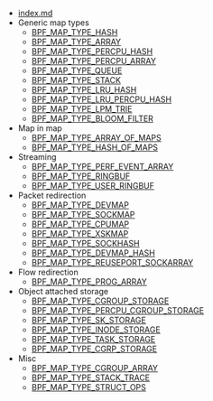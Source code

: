 * [index.md](index.md)
* Generic map types
  * [BPF_MAP_TYPE_HASH](BPF_MAP_TYPE_HASH.md)
  * [BPF_MAP_TYPE_ARRAY](BPF_MAP_TYPE_ARRAY.md)
  * [BPF_MAP_TYPE_PERCPU_HASH](BPF_MAP_TYPE_PERCPU_HASH.md)
  * [BPF_MAP_TYPE_PERCPU_ARRAY](BPF_MAP_TYPE_PERCPU_ARRAY.md)
  * [BPF_MAP_TYPE_QUEUE](BPF_MAP_TYPE_QUEUE.md)
  * [BPF_MAP_TYPE_STACK](BPF_MAP_TYPE_STACK.md)
  * [BPF_MAP_TYPE_LRU_HASH](BPF_MAP_TYPE_LRU_HASH.md)
  * [BPF_MAP_TYPE_LRU_PERCPU_HASH](BPF_MAP_TYPE_LRU_PERCPU_HASH.md)
  * [BPF_MAP_TYPE_LPM_TRIE](BPF_MAP_TYPE_LPM_TRIE.md)
  * [BPF_MAP_TYPE_BLOOM_FILTER](BPF_MAP_TYPE_BLOOM_FILTER.md)
* Map in map
  * [BPF_MAP_TYPE_ARRAY_OF_MAPS](BPF_MAP_TYPE_ARRAY_OF_MAPS.md)
  * [BPF_MAP_TYPE_HASH_OF_MAPS](BPF_MAP_TYPE_HASH_OF_MAPS.md)
* Streaming
  * [BPF_MAP_TYPE_PERF_EVENT_ARRAY](BPF_MAP_TYPE_PERF_EVENT_ARRAY.md)
  * [BPF_MAP_TYPE_RINGBUF](BPF_MAP_TYPE_RINGBUF.md)
  * [BPF_MAP_TYPE_USER_RINGBUF](BPF_MAP_TYPE_USER_RINGBUF.md)
* Packet redirection
  * [BPF_MAP_TYPE_DEVMAP](BPF_MAP_TYPE_DEVMAP.md)
  * [BPF_MAP_TYPE_SOCKMAP](BPF_MAP_TYPE_SOCKMAP.md)
  * [BPF_MAP_TYPE_CPUMAP](BPF_MAP_TYPE_CPUMAP.md)
  * [BPF_MAP_TYPE_XSKMAP](BPF_MAP_TYPE_XSKMAP.md)
  * [BPF_MAP_TYPE_SOCKHASH](BPF_MAP_TYPE_SOCKHASH.md)
  * [BPF_MAP_TYPE_DEVMAP_HASH](BPF_MAP_TYPE_DEVMAP_HASH.md)
  * [BPF_MAP_TYPE_REUSEPORT_SOCKARRAY](BPF_MAP_TYPE_REUSEPORT_SOCKARRAY.md)
* Flow redirection
  * [BPF_MAP_TYPE_PROG_ARRAY](BPF_MAP_TYPE_PROG_ARRAY.md)
* Object attached storage
  * [BPF_MAP_TYPE_CGROUP_STORAGE](BPF_MAP_TYPE_CGROUP_STORAGE.md)
  * [BPF_MAP_TYPE_PERCPU_CGROUP_STORAGE](BPF_MAP_TYPE_PERCPU_CGROUP_STORAGE.md)
  * [BPF_MAP_TYPE_SK_STORAGE](BPF_MAP_TYPE_SK_STORAGE.md)
  * [BPF_MAP_TYPE_INODE_STORAGE](BPF_MAP_TYPE_INODE_STORAGE.md)
  * [BPF_MAP_TYPE_TASK_STORAGE](BPF_MAP_TYPE_TASK_STORAGE.md)
  * [BPF_MAP_TYPE_CGRP_STORAGE](BPF_MAP_TYPE_CGRP_STORAGE.md)
* Misc
  * [BPF_MAP_TYPE_CGROUP_ARRAY](BPF_MAP_TYPE_CGROUP_ARRAY.md)
  * [BPF_MAP_TYPE_STACK_TRACE](BPF_MAP_TYPE_STACK_TRACE.md)
  * [BPF_MAP_TYPE_STRUCT_OPS](BPF_MAP_TYPE_STRUCT_OPS.md)
